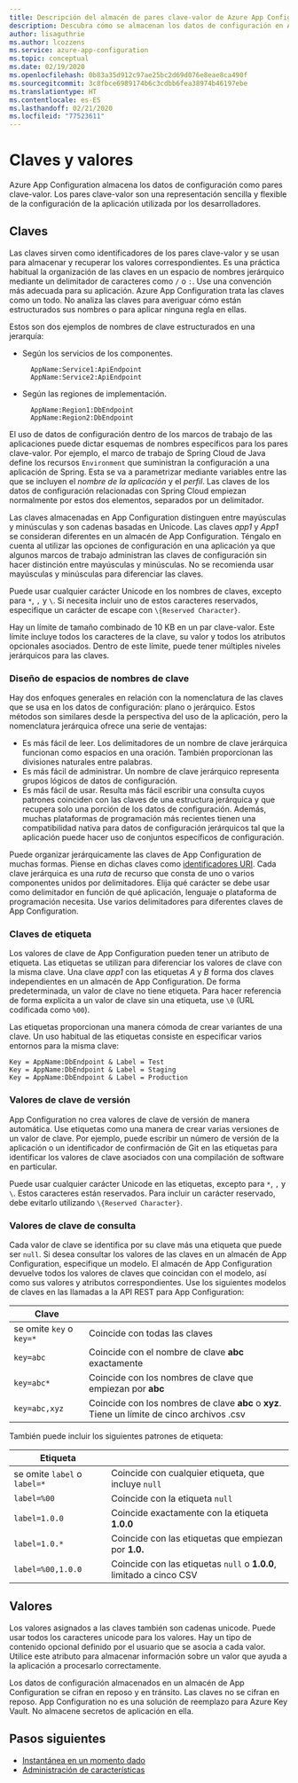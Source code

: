 ```yaml
---
title: Descripción del almacén de pares clave-valor de Azure App Configuration
description: Descubra cómo se almacenan los datos de configuración en Azure App Configuration.
author: lisaguthrie
ms.author: lcozzens
ms.service: azure-app-configuration
ms.topic: conceptual
ms.date: 02/19/2020
ms.openlocfilehash: 0b83a35d912c97ae25bc2d69d076e8eae8ca490f
ms.sourcegitcommit: 3c8fbce6989174b6c3cdbb6fea38974b46197ebe
ms.translationtype: HT
ms.contentlocale: es-ES
ms.lasthandoff: 02/21/2020
ms.locfileid: "77523611"
---
```

# <a name="keys-and-values"></a>Claves y valores

Azure App Configuration almacena los datos de configuración como pares clave-valor. Los pares clave-valor son una representación sencilla y flexible de la configuración de la aplicación utilizada por los desarrolladores.

## <a name="keys"></a>Claves

Las claves sirven como identificadores de los pares clave-valor y se usan para almacenar y recuperar los valores correspondientes. Es una práctica habitual la organización de las claves en un espacio de nombres jerárquico mediante un delimitador de caracteres como `/` o `:`. Use una convención más adecuada para su aplicación. Azure App Configuration trata las claves como un todo. No analiza las claves para averiguar cómo están estructurados sus nombres o para aplicar ninguna regla en ellas.

Estos son dos ejemplos de nombres de clave estructurados en una jerarquía:

* Según los servicios de los componentes.

        AppName:Service1:ApiEndpoint
        AppName:Service2:ApiEndpoint

* Según las regiones de implementación.

        AppName:Region1:DbEndpoint
        AppName:Region2:DbEndpoint

El uso de datos de configuración dentro de los marcos de trabajo de las aplicaciones puede dictar esquemas de nombres específicos para los pares clave-valor. Por ejemplo, el marco de trabajo de Spring Cloud de Java define los recursos `Environment` que suministran la configuración a una aplicación de Spring.  Esta se va a parametrizar mediante variables entre las que se incluyen el *nombre de la aplicación* y el *perfil*. Las claves de los datos de configuración relacionadas con Spring Cloud empiezan normalmente por estos dos elementos, separados por un delimitador.

Las claves almacenadas en App Configuration distinguen entre mayúsculas y minúsculas y son cadenas basadas en Unicode. Las claves *app1* y *App1* se consideran diferentes en un almacén de App Configuration. Téngalo en cuenta al utilizar las opciones de configuración en una aplicación ya que algunos marcos de trabajo administran las claves de configuración sin hacer distinción entre mayúsculas y minúsculas. No se recomienda usar mayúsculas y minúsculas para diferenciar las claves.

Puede usar cualquier carácter Unicode en los nombres de claves, excepto para `*`, `,` y `\`.  Si necesita incluir uno de estos caracteres reservados, especifique un carácter de escape con `\{Reserved Character}`. 

Hay un límite de tamaño combinado de 10 KB en un par clave-valor. Este límite incluye todos los caracteres de la clave, su valor y todos los atributos opcionales asociados. Dentro de este límite, puede tener múltiples niveles jerárquicos para las claves.

### <a name="design-key-namespaces"></a>Diseño de espacios de nombres de clave

Hay dos enfoques generales en relación con la nomenclatura de las claves que se usa en los datos de configuración: plano o jerárquico. Estos métodos son similares desde la perspectiva del uso de la aplicación, pero la nomenclatura jerárquica ofrece una serie de ventajas:

* Es más fácil de leer. Los delimitadores de un nombre de clave jerárquica funcionan como espacios en una oración. También proporcionan las divisiones naturales entre palabras.
* Es más fácil de administrar. Un nombre de clave jerárquico representa grupos lógicos de datos de configuración.
* Es más fácil de usar. Resulta más fácil escribir una consulta cuyos patrones coinciden con las claves de una estructura jerárquica y que recupera solo una porción de los datos de configuración. Además, muchas plataformas de programación más recientes tienen una compatibilidad nativa para datos de configuración jerárquicos tal que la aplicación puede hacer uso de conjuntos específicos de configuración.

Puede organizar jerárquicamente las claves de App Configuration de muchas formas. Piense en dichas claves como [identificadores URI](https://en.wikipedia.org/wiki/Uniform_Resource_Identifier). Cada clave jerárquica es una *ruta* de recurso que consta de uno o varios componentes unidos por delimitadores. Elija qué carácter se debe usar como delimitador en función de qué aplicación, lenguaje o plataforma de programación necesita. Use varios delimitadores para diferentes claves de App Configuration.

### <a name="label-keys"></a>Claves de etiqueta

Los valores de clave de App Configuration pueden tener un atributo de etiqueta. Las etiquetas se utilizan para diferenciar los valores de clave con la misma clave. Una clave *app1* con las etiquetas *A* y *B* forma dos claves independientes en un almacén de App Configuration. De forma predeterminada, un valor de clave no tiene etiqueta. Para hacer referencia de forma explícita a un valor de clave sin una etiqueta, use `\0` (URL codificada como `%00`).

Las etiquetas proporcionan una manera cómoda de crear variantes de una clave. Un uso habitual de las etiquetas consiste en especificar varios entornos para la misma clave:

    Key = AppName:DbEndpoint & Label = Test
    Key = AppName:DbEndpoint & Label = Staging
    Key = AppName:DbEndpoint & Label = Production

### <a name="version-key-values"></a>Valores de clave de versión

App Configuration no crea valores de clave de versión de manera automática. Use etiquetas como una manera de crear varias versiones de un valor de clave. Por ejemplo, puede escribir un número de versión de la aplicación o un identificador de confirmación de Git en las etiquetas para identificar los valores de clave asociados con una compilación de software en particular.

Puede usar cualquier carácter Unicode en las etiquetas, excepto para `*`, `,` y `\`. Estos caracteres están reservados. Para incluir un carácter reservado, debe evitarlo utilizando `\{Reserved Character}`.

### <a name="query-key-values"></a>Valores de clave de consulta

Cada valor de clave se identifica por su clave más una etiqueta que puede ser `null`. Si desea consultar los valores de las claves en un almacén de App Configuration, especifique un modelo. El almacén de App Configuration devuelve todos los valores de claves que coincidan con el modelo, así como sus valores y atributos correspondientes. Use los siguientes modelos de claves en las llamadas a la API REST para App Configuration:

| Clave | |
|---|---|
| se omite `key` o `key=*` | Coincide con todas las claves |
| `key=abc` | Coincide con el nombre de clave **abc** exactamente |
| `key=abc*` | Coincide con los nombres de clave que empiezan por **abc** |
| `key=abc,xyz` | Coincide con los nombres de clave **abc** o **xyz**. Tiene un límite de cinco archivos .csv |

También puede incluir los siguientes patrones de etiqueta:

| Etiqueta | |
|---|---|
| se omite `label` o `label=*` | Coincide con cualquier etiqueta, que incluye `null` |
| `label=%00` | Coincide con la etiqueta `null` |
| `label=1.0.0` | Coincide exactamente con la etiqueta **1.0.0** |
| `label=1.0.*` | Coincide con las etiquetas que empiezan por **1.0.** |
| `label=%00,1.0.0` | Coincide con las etiquetas `null` o **1.0.0**, limitado a cinco CSV |

## <a name="values"></a>Valores

Los valores asignados a las claves también son cadenas unicode. Puede usar todos los caracteres unicode para los valores. Hay un tipo de contenido opcional definido por el usuario que se asocia a cada valor. Utilice este atributo para almacenar información sobre un valor que ayuda a la aplicación a procesarlo correctamente.

Los datos de configuración almacenados en un almacén de App Configuration se cifran en reposo y en tránsito. Las claves no se cifran en reposo. App Configuration no es una solución de reemplazo para Azure Key Vault. No almacene secretos de aplicación en ella.

## <a name="next-steps"></a>Pasos siguientes

* [Instantánea en un momento dado](./concept-point-time-snapshot.md)  
* [Administración de características](./concept-feature-management.md)  
